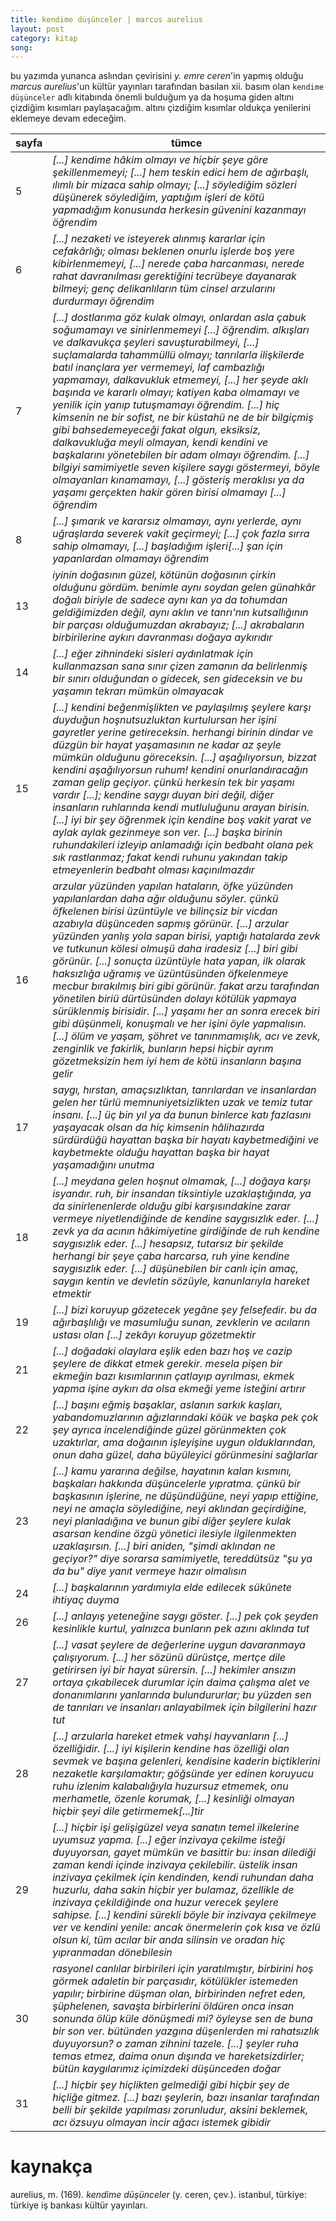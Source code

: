 ```yaml
---
title: kendime düşünceler | marcus aurelius
layout: post
category: kitap
song: 
---
```


bu yazımda yunanca aslından çevirisini _y. emre ceren_'in yapmış olduğu _marcus aurelius_'un kültür yayınları tarafından basılan xii. basım olan ``kendime düşünceler`` adlı kitabında önemli bulduğum ya da hoşuma giden altını çizdiğim kısımları paylaşacağım. altını çizdiğim kısımlar oldukça yenilerini eklemeye devam edeceğim.

|   sayfa   |   tümce   |
|   ---     |   ---     |
|   5       |   _[...] kendime hâkim olmayı ve hiçbir şeye göre şekillenmemeyi; [...] hem teskin edici hem de ağırbaşlı, ılımlı bir mizaca sahip olmayı; [...] söylediğim sözleri düşünerek söylediğim, yaptığım işleri de kötü yapmadığım konusunda herkesin güvenini kazanmayı öğrendim_|
|   6       |   _[...] nezaketi ve isteyerek alınmış kararlar için cefakârlığı; olması beklenen onurlu işlerde boş yere kibirlenmemeyi, [...] nerede çaba harcanması, nerede rahat davranılması gerektiğini tecrübeye dayanarak bilmeyi; genç delikanlıların tüm cinsel arzularını durdurmayı öğrendim_|
|   7       |_[...] dostlarıma göz kulak olmayı, onlardan asla çabuk soğumamayı ve sinirlenmemeyi [...] öğrendim. alkışları ve dalkavukça şeyleri savuşturabilmeyi, [...] suçlamalarda tahammüllü olmayı; tanrılarla ilişkilerde batıl inançlara yer vermemeyi, laf cambazlığı yapmamayı, dalkavukluk etmemeyi, [...] her şeyde aklı başında ve kararlı olmayı; katiyen kaba olmamayı ve yenilik için yanıp tutuşmamayı öğrendim. [...] hiç kimsenin ne bir sofist, ne bir küstahü ne de bir bilgiçmiş gibi bahsedemeyeceği fakat olgun, eksiksiz, dalkavukluğa meyli olmayan, kendi kendini ve başkalarını yönetebilen bir adam olmayı öğrendim. [...] bilgiyi samimiyetle seven kişilere saygı göstermeyi, böyle olmayanları kınamamayı, [...] gösteriş meraklısı ya da yaşamı gerçekten hakir gören birisi olmamayı [...] öğrendim_|
|   8       |_[...] şımarık ve kararsız olmamayı, aynı yerlerde, aynı uğraşlarda severek vakit geçirmeyi; [...] çok fazla sırra sahip olmamayı, [...] başladığım işleri[...] şan için yapanlardan olmamayı öğrendim_|
|   13      |_iyinin doğasının güzel, kötünün doğasının çirkin olduğunu gördüm. benimle aynı soydan gelen günahkâr doğalı biriyle de sadece aynı kan ya da tohumdan geldiğimizden değil, aynı aklın ve tanrı'nın kutsallığının bir parçası olduğumuzdan akrabayız; [...] akrabaların birbirilerine aykırı davranması doğaya aykırıdır_
|   14      |_[...] eğer zihnindeki sisleri aydınlatmak için kullanmazsan sana sınır çizen zamanın da belirlenmiş bir sınırı olduğundan o gidecek, sen gideceksin ve bu yaşamın tekrarı mümkün olmayacak_|
|   15      |_[...] kendini beğenmişlikten ve paylaşılmış şeylere karşı duyduğun hoşnutsuzluktan kurtulursan her işini gayretler yerine getireceksin. herhangi birinin dindar ve düzgün bir hayat yaşamasının ne kadar az şeyle mümkün olduğunu göreceksin. [...] aşağılıyorsun, bizzat kendini aşağılıyorsun ruhum! kendini onurlandıracağın zaman gelip geçiyor. çünkü herkesin tek bir yaşamı vardır [...]; kendine saygı duyan biri değil, diğer insanların ruhlarında kendi mutluluğunu arayan birisin. [...] iyi bir şey öğrenmek için kendine boş vakit yarat ve aylak aylak gezinmeye son ver. [...] başka birinin ruhundakileri izleyip anlamadığı için bedbaht olana pek sık rastlanmaz; fakat kendi ruhunu yakından takip etmeyenlerin bedbaht olması kaçınılmazdır_|
|   16      |_arzular yüzünden yapılan hataların, öfke yüzünden yapılanlardan daha ağır olduğunu söyler. çünkü öfkelenen birisi üzüntüyle ve bilinçsiz bir vicdan azabıyla düşünceden sapmış görünür. [...] arzular yüzünden yanlış yola sapan birisi, yaptığı hatalarda zevk ve tutkunun kölesi olmuşü daha iradesiz [...] biri gibi görünür. [...] sonuçta üzüntüyle hata yapan, ilk olarak haksızlığa uğramış ve üzüntüsünden öfkelenmeye mecbur bırakılmış biri gibi görünür. fakat arzu tarafından yönetilen biriü dürtüsünden dolayı kötülük yapmaya sürüklenmiş birisidir. [...] yaşamı her an sonra erecek biri gibi düşünmeli, konuşmalı ve her işini öyle yapmalısın. [...] ölüm ve yaşam, şöhret ve tanınmamışlık, acı ve zevk, zenginlik ve fakirlik, bunların hepsi hiçbir ayrım gözetmeksizin hem iyi hem de kötü insanların başına gelir_|
|   17      |_saygı, hırstan, amaçsızlıktan, tanrılardan ve insanlardan gelen her türlü memnuniyetsizlikten uzak ve temiz tutar insanı. [...] üç bin yıl ya da bunun binlerce katı fazlasını yaşayacak olsan da hiç kimsenin hâlihazırda sürdürdüğü hayattan başka bir hayatı kaybetmediğini ve kaybetmekte olduğu hayattan başka bir hayat yaşamadığını unutma_|
|   18      |_[...] meydana gelen hoşnut olmamak, [...] doğaya karşı isyandır. ruh, bir insandan tiksintiyle uzaklaştığında, ya da sinirlenenlerde olduğu gibi karşısındakine zarar vermeye niyetlendiğinde de kendine saygısızlık eder. [...] zevk ya da acının hâkimiyetine girdiğinde de ruh kendine saygısızlık eder. [...] hesapsız, tutarsız bir şekilde herhangi bir şeye çaba harcarsa, ruh yine kendine saygısızlık eder. [...] düşünebilen bir canlı için amaç, saygın kentin ve devletin sözüyle, kanunlarıyla hareket etmektir_|
|   19      |_[...] bizi koruyup gözetecek yegâne şey felsefedir. bu da ağırbaşlılığı ve masumluğu sunan, zevklerin ve acıların ustası olan [...] zekâyı koruyup gözetmektir_|
|   21      |_[...] doğadaki olaylara eşlik eden bazı hoş ve cazip şeylere de dikkat etmek gerekir. mesela pişen bir ekmeğin bazı kısımlarının çatlayıp ayrılması, ekmek yapma işine aykırı da olsa ekmeği yeme isteğini artırır_|
|   22      |_[...] başını eğmiş başaklar, aslanın sarkık kaşları, yabandomuzlarının ağızlarındaki köük ve başka pek çok şey ayrıca incelendiğinde güzel görünmekten çok uzaktırlar, ama doğaının işleyişine uygun olduklarından, onun daha güzel, daha büyüleyici görünmesini sağlarlar_|
|   23      |_[...] kamu yararına değilse, hayatının kalan kısmını, başkaları hakkında düşüncelerle yıpratma. çünkü bir başkasının işlerine, ne düşündüğüne, neyi yapıp ettiğine, neyi ne amaçla söylediğine, neyi aklından geçirdiğine, neyi planladığına ve bunun gibi diğer şeylere kulak asarsan kendine özgü yönetici ilesiyle ilgilenmekten uzaklaşırsın. [...] biri aniden, "şimdi aklından ne geçiyor?" diye sorarsa samimiyetle, tereddütsüz "şu ya da bu" diye yanıt vermeye hazır olmalısın_|
|   24      |_[...] başkalarının yardımıyla elde edilecek sükûnete ihtiyaç duyma_|
|   26      |_[...] anlayış yeteneğine saygı göster. [...] pek çok şeyden kesinlikle kurtul, yalnızca bunların pek azını aklında tut_|
|   27      |_[...] vasat şeylere de değerlerine uygun davaranmaya çalışıyorum. [...] her sözünü dürüstçe, mertçe dile getirirsen iyi bir hayat sürersin. [...] hekimler ansızın ortaya çıkabilecek durumlar için daima çalışma alet ve donanımlarını yanlarında bulundururlar; bu yüzden sen de tanrıları ve insanları anlayabilmek için bilgilerini hazır tut_|
|   28      |_[...] arzularla hareket etmek vahşi hayvanların [...] özelliğidir. [...] iyi kişilerin kendine has özelliği olan sevmek ve başına gelenleri, kendisine kaderin biçtiklerini nezaketle karşılamaktır; göğsünde yer edinen koruyucu ruhu izlenim kalabalığıyla huzursuz etmemek, onu merhametle, özenle korumak, [...] kesinliği olmayan hiçbir şeyi dile getirmemek[...]tir_|
|   29      |_[...] hiçbir işi gelişigüzel veya sanatın temel ilkelerine uyumsuz yapma. [...] eğer inzivaya çekilme isteği duyuyorsan, gayet mümkün ve basittir bu: insan dilediği zaman kendi içinde inzivaya çekilebilir. üstelik insan inzivaya çekilmek için kendinden, kendi ruhundan daha huzurlu, daha sakin hiçbir yer bulamaz, özellikle de inzivaya çekildiğinde ona huzur verecek şeylere sahipse. [...] kendini sürekli böyle bir inzivaya çekilmeye ver ve kendini yenile: ancak önermelerin çok kısa ve özlü olsun ki, tüm acılar bir anda silinsin ve oradan hiç yıpranmadan dönebilesin_|
|   30      |_rasyonel canlılar birbirileri için yaratılmıştır, birbirini hoş görmek adaletin bir parçasıdır, kötülükler istemeden yapılır; birbirine düşman olan, birbirinden nefret eden, şüphelenen, savaşta birbirlerini öldüren onca insan sonunda ölüp küle dönüşmedi mi? öyleyse sen de buna bir son ver. bütünden yazgına düşenlerden mi rahatsızlık duyuyorsun? o zaman zihnini tazele. [...] şeyler ruha temas etmez, daima onun dışında ve hareketsizdirler; bütün kaygılarımız içimizdeki düşünceden doğar_|
|   31      |_[...] hiçbir şey hiçlikten gelmediği gibi hiçbir şey de hiçliğe gitmez. [...] bazı şeylerin, bazı insanlar tarafından belli bir şekilde yapılması zorunludur, aksini beklemek, acı özsuyu olmayan incir ağacı istemek gibidir_|

kaynakça
===
aurelius, m. (169). _kendime düşünceler_ (y. ceren, çev.). istanbul, türkiye: türkiye iş bankası kültür yayınları.